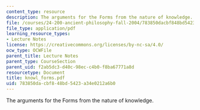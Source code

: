 ```yaml
---
content_type: resource
description: The arguments for the Forms from the nature of knowledge.
file: /courses/24-200-ancient-philosophy-fall-2004/783850dacbf848bd5423a34e0212a6b0_knowl_forms.pdf
file_type: application/pdf
learning_resource_types:
- Lecture Notes
license: https://creativecommons.org/licenses/by-nc-sa/4.0/
ocw_type: OCWFile
parent_title: Lecture Notes
parent_type: CourseSection
parent_uid: f2ab5dc3-d40c-98ec-c4b0-f8ba67771a8d
resourcetype: Document
title: knowl_forms.pdf
uid: 783850da-cbf8-48bd-5423-a34e0212a6b0
---
```

The arguments for the Forms from the nature of knowledge.